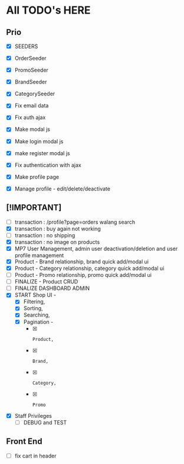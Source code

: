 # All TODO's HERE

## Prio

- [x] SEEDERS
- [x] OrderSeeder
- [x] PromoSeeder
- [x] BrandSeeder
- [x] CategorySeeder

- [x] Fix email data
- [x] Fix auth ajax
- [x] Make modal js
- [x] Make login modal js
- [x] make register modal js
- [x] Fix authentication with ajax
- [x] Make profile page
- [x] Manage profile - edit/delete/deactivate

## [!IMPORTANT]

- [ ] transaction : /profile?page=orders walang search
- [x] transaction : buy again not working
- [ ] transaction : no shipping
- [x] transaction : no image on products
- [x] MP7 User Management, admin user deactivation/deletion and user profile management
- [x] Product - Brand relationship, brand quick add/modal ui
- [x] Product - Category relationship, category quick add/modal ui
- [ ] Product - Promo relationship, promo quick add/modal ui
- [ ] FINALIZE - Product CRUD
- [ ] FINALIZE DASHBOARD ADMIN
- [x] START Shop UI -
  - [x] Filtering,
  - [x] Sorting,
  - [x] Searching,
  - [x] Pagination -
    - [x]     Product,
    - [x]     Brand,
    - [x]     Category,
    - [x]     Promo
- [x] Staff Privileges
  - [ ] DEBUG and TEST

## Front End

- [ ] fix cart in header
